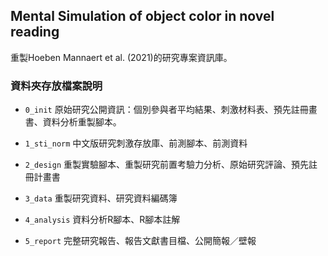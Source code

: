 ## Mental Simulation of object color in novel reading


重製Hoeben Mannaert et al. (2021)的研究專案資訊庫。

### 資料夾存放檔案說明

- `0_init` 原始研究公開資訊：個別參與者平均結果、刺激材料表、預先註冊畫書、資料分析重製腳本。

- `1_sti_norm` 中文版研究刺激存放庫、前測腳本、前測資料

- `2_design` 重製實驗腳本、重製研究前置考驗力分析、原始研究評論、預先註冊計畫書

- `3_data` 重製研究資料、研究資料編碼簿

- `4_analysis` 資料分析R腳本、R腳本註解

- `5_report` 完整研究報告、報告文獻書目檔、公開簡報／壁報